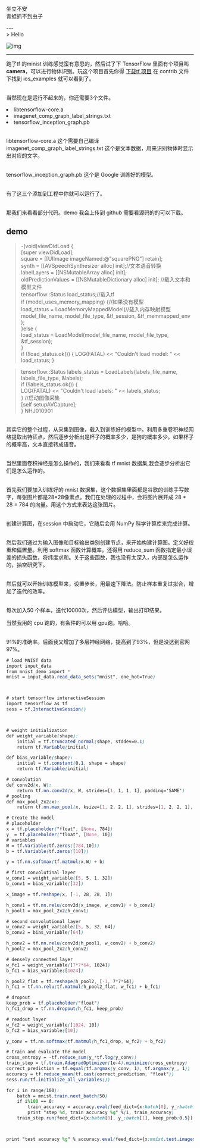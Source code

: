 
坐立不安<br>青蛙抓不到虫子

<p id = "build"></p>
---

<br>
> Hello

![img](/img/in-post/shibie1.png)


---

跑了tf 的minist 训练感觉蛮有意思的，然后试了下 TensorFlow 里面有个项目叫 **camera**，可以进行物体识别。玩这个项目首先你得 [下载tf 项目]( https://github.com/tensorflow/tensorflow) 在 contrib 文件下找到 ios_examples 就可以看到了。

<br>当然现在是运行不起来的，你还需要3个文件。
<li> libtensorflow-core.a
<li> imagenet_comp_graph_label_strings.txt
<li> tensorflow_inception_graph.pb

<br>libtensorflow-core.a 这个需要自己编译<br>imagenet_comp_graph_label_strings.txt 这个是文本数据，用来识别物体时显示出对应的文字。

<br>tensorflow_inception_graph.pb 这个是 Google 训练好的模型。

<br>有了这三个添加到工程中你就可以运行了。

<br>那我们来看看部分代码。demo 我会上传到 github 需要看源码的的可以下载。
<br>
## demo
> -(void)viewDidLoad {
  <br>[super viewDidLoad];
  <br>square = [[UIImage imageNamed:@"squarePNG"] retain];
  <br>synth = [[AVSpeechSynthesizer alloc] init];//文本语音转换
  <br>labelLayers = [[NSMutableArray alloc] init];
  <br>oldPredictionValues = [[NSMutableDictionary alloc] init];
  //载入文本和模型文件
  <br>tensorflow::Status load_status;//载入tf
  <br>if (model_uses_memory_mapping) {//如果没有模型
  <br>load_status = LoadMemoryMappedModel(//载入内存映射模型
        <br>model_file_name, model_file_type, &tf_session, &tf_memmapped_env
<br>);
  <br>}else {
    <br>load_status = LoadModel(model_file_name, model_file_type, &tf_session);
  <br>}
  <br>if (!load_status.ok()) {
    LOG(FATAL) << "Couldn't load model: " << load_status;
  }

 >tensorflow::Status labels_status =
      LoadLabels(labels_file_name, labels_file_type, &labels);
 <br>if (!labels_status.ok()) {
    <br>LOG(FATAL) << "Couldn't load labels: " << labels_status;
  <br>}
    //启动图像采集
  <br>[self setupAVCapture];
<br>}
NHJ010901


<br>其实它的整个过程，从采集到图像，载入到训练好的模型中。利用多重卷积神经网络提取出特征点，然后逐步分析出是杯子的概率多少，是狗的概率多少。如果杯子的概率高，文本直接转成语音。

<br>当然里面卷积神经是怎么操作的，我们来看看 tf mnist 数据集,我会逐步分析出它们是怎么运作的。

<br>首先我们要加入训练好的 mnist 数据集，这个数据集里面都是谷歌的训练手写数字，每张图片都是28*28像素点。我们在处理的过程中，会将图片展开成 28 * 28 = 784 的向量。用这个方式来表达这张图片。

<br>创建计算图，在session 中启动它，它随后会用 NumPy 科学计算库来完成计算。

<br>然后我们通过为输入图像和目标输出类别创建节点，来开始构建计算图。定义好权重和偏置量。利用 softmax 函数计算概率。还得用 reduce_sum 函数指定最小误差的损失函数，将纬度求和。关于这些函数，我也没有太深入，内部是怎么运作的，抽空研究下。

<br>然后就可以开始训练模型来，设置步长，用最速下降法。防止样本重复过拟合，增加了迭代的效率。

<br>每次加入50 个样本，迭代10000次，然后评估模型，输出打印结果。

当然我用的 cpu 跑的，有条件的可以用 gpu跑。哈哈。

<br>91%的准确率。后面我又增加了多层神经网络，提高到了93%，但是没达到官网 97%。

```scss
# load MNIST data
import input_data
from mnist_demo import *
mnist = input_data.read_data_sets("mnist", one_hot=True)



# start tensorflow interactiveSession
import tensorflow as tf
sess = tf.InteractiveSession()



# weight initialization
def weight_variable(shape):
    initial = tf.truncated_normal(shape, stddev=0.1)
    return tf.Variable(initial)

def bias_variable(shape):
    initial = tf.constant(0.1, shape = shape)
    return tf.Variable(initial)

# convolution
def conv2d(x, W):
    return tf.nn.conv2d(x, W, strides=[1, 1, 1, 1], padding='SAME')
# pooling
def max_pool_2x2(x):
    return tf.nn.max_pool(x, ksize=[1, 2, 2, 1], strides=[1, 2, 2, 1], padding='SAME')

# Create the model
# placeholder
x = tf.placeholder("float", [None, 784])
y_ = tf.placeholder("float", [None, 10])
# variables
W = tf.Variable(tf.zeros([784,10]))
b = tf.Variable(tf.zeros([10]))

y = tf.nn.softmax(tf.matmul(x,W) + b)

# first convolutinal layer
w_conv1 = weight_variable([5, 5, 1, 32])
b_conv1 = bias_variable([32])

x_image = tf.reshape(x, [-1, 28, 28, 1])

h_conv1 = tf.nn.relu(conv2d(x_image, w_conv1) + b_conv1)
h_pool1 = max_pool_2x2(h_conv1)

# second convolutional layer
w_conv2 = weight_variable([5, 5, 32, 64])
b_conv2 = bias_variable([64])

h_conv2 = tf.nn.relu(conv2d(h_pool1, w_conv2) + b_conv2)
h_pool2 = max_pool_2x2(h_conv2)

# densely connected layer
w_fc1 = weight_variable([7*7*64, 1024])
b_fc1 = bias_variable([1024])

h_pool2_flat = tf.reshape(h_pool2, [-1, 7*7*64])
h_fc1 = tf.nn.relu(tf.matmul(h_pool2_flat, w_fc1) + b_fc1)

# dropout
keep_prob = tf.placeholder("float")
h_fc1_drop = tf.nn.dropout(h_fc1, keep_prob)

# readout layer
w_fc2 = weight_variable([1024, 10])
b_fc2 = bias_variable([10])

y_conv = tf.nn.softmax(tf.matmul(h_fc1_drop, w_fc2) + b_fc2)

# train and evaluate the model
cross_entropy = -tf.reduce_sum(y_*tf.log(y_conv))
train_step = tf.train.AdagradOptimizer(1e-4).minimize(cross_entropy)
correct_prediction = tf.equal(tf.argmax(y_conv, 1), tf.argmax(y_, 1))
accuracy = tf.reduce_mean(tf.cast(correct_prediction, "float"))
sess.run(tf.initialize_all_variables())

for i in range(100):
    batch = mnist.train.next_batch(50)
    if i%100 == 0:
        train_accuracy = accuracy.eval(feed_dict={x:batch[0], y_:batch[1], keep_prob:1.0})
        print "step %d, train accuracy %g" %(i, train_accuracy)
    train_step.run(feed_dict={x:batch[0], y_:batch[1], keep_prob:0.5})



print "test accuracy %g" % accuracy.eval(feed_dict={x:mnist.test.images, y_:mnist.test.labels, keep_prob:1.0})
```










 